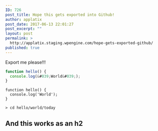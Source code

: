 ```yaml
---
ID: 726
post_title: Hope this gets exported into Github!
author: applatix
post_date: 2017-06-13 22:01:27
post_excerpt: ""
layout: post
permalink: >
  http://applatix.staging.wpengine.com/hope-gets-exported-github/
published: true
---
```

Export me please!!!

```javascript
function hello() {
  console.log(&#039;World&#039;);
}
```

<pre><code class="javascript">function hello() {
  console.log('World');
}
</code></pre>

<pre><code>&gt; cd hello/world/today
</code></pre>

<h2>And this works as an h2 </h2>